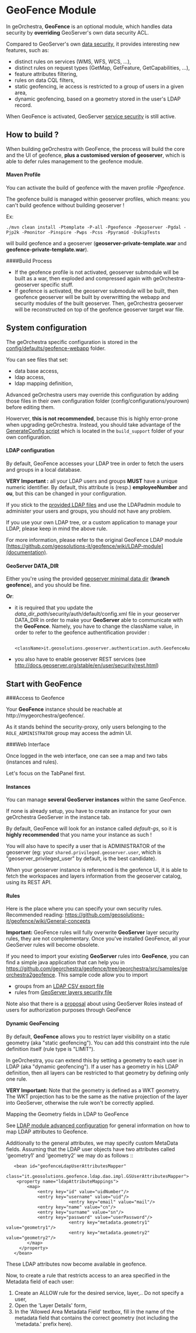 GeoFence Module
==================

In geOrchestra, **GeoFence** is an optional module, which handles data security by **overriding** GeoServer's own data security ACL.

Compared to GeoServer's own [data security](http://docs.geoserver.org/stable/en/user/security/layer.html), it provides interesting new features, such as:
- distinct rules on services (WMS, WFS, WCS, ...),
- distinct rules on request types (GetMap, GetFeature, GetCapabilities, ...),
- feature attributes filtering,
- rules on data CQL filters,
- static geofencing, ie access is restricted to a group of users in a given area,  
- dynamic geofencing, based on a geometry stored in the user's LDAP record.


When GeoFence is activated, GeoServer [service security](http://docs.geoserver.org/stable/en/user/security/service.html) is still active.


How to build ?
---------------

When building geOrchestra with GeoFence, the process will build the core and the UI of geofence, **plus a customised version of geoserver**, which is able to defer rules management to the geofence module.

#### Maven Profile
You can activate the build of geofence with the maven profile *-Pgeofence*.

The geofence build is managed within geoserver profiles, which means: you can't build geofence without building geoserver !

Ex:

    ./mvn clean install -Ptemplate -P-all -Pgeofence -Pgeoserver -Pgdal -Pjp2k -Pmonitor -Pinspire -Pwps -Pcss -Ppyramid -DskipTests

will build geofence and a geoserver (**geoserver-private-template.war** and **geofence-private-template.war**).

####Build Process
- If the geofence profile is not activated, geoserver submodule will be built as a war, then exploded and compressed again with geOrchestra-geoserver specific stuff.
- If geofence is activated, the geoserver submodule will be built, then geofence geoserver will be built by overwritting the webapp and security modules of the built geoserver. Then, geOrchestra geoserver will be reconstructed on top of the geofence geoserver target war file.


System configuration
--------------------

The geOrchestra specific configuration is stored in the [config/defaults/geofence-webapp](config/defaults/geofence-webapp) folder.

You can see files that set:
* data base access,
* ldap access,
* ldap mapping definition,

Advanced geOrchestra users may override this configuration by adding those files in their own configuration folder (config/configurations/yourown) before editing them.

Howerver, **this is not recommended**, because this is highly error-prone when upgrading geOrchestra. Instead, you should take advantage of the [GenerateConfig script](https://github.com/georchestra/template/blob/328f39e1a7ffee2c8a74dd91f3c21565856e74a3/build_support/GenerateConfig.groovy#L125) which is located in the ```build_support``` folder of your own configuration.



#### LDAP configuration

By default, GeoFence accesses your LDAP tree in order to fetch the users and groups in a local database.

**VERY Important :** all your LDAP users and groups **MUST** have a unique numeric identifier. By default, this attribute is (resp.)  **employeeNumber** and **ou**, but this can be changed in your configuration.

If you stick to the [provided LDAP files](https://github.com/georchestra/LDAP/blob/master/georchestra.ldif) and use the LDAPadmin module to administer your users and groups, you should not have any problem. 

If you use your own LDAP tree, or a custom application to manage your LDAP, please keep in mind the above rule.

For more information, please refer to the original GeoFence LDAP module [https://github.com/geosolutions-it/geofence/wiki/LDAP-module](documentation).

#### GeoServer DATA_DIR

Either you're using the provided [geoserver minimal data dir](https://github.com/georchestra/geoserver_minimal_datadir) (**branch geofence**), and you should be fine.

**Or**:

* it is required that you update the *data_dir_path*/security/auth/default/config.xml file in your geoserver DATA_DIR in order to make your **GeoServer** able to communicate with the **GeoFence**.
Namely, you have to change the className value, in order to refer to the geofence authentification provider :
  
          <className>it.geosolutions.geoserver.authentication.auth.GeofenceAuthenticationProvider</className>

* you also have to enable geoserver REST services (see http://docs.geoserver.org/stable/en/user/security/rest.html)


Start with GeoFence
--------------------

###Access to Geofence

Your **GeoFence** instance should be reachable at http://mygeorchestra/geofence/.

As it stands behind the security-proxy, only users belonging to the ```ROLE_ADMINISTRATOR``` group may access the admin UI.

###Web Interface

Once logged in the web interface, one can see a map and two tabs (instances and rules). 

Let's focus on the TabPanel first.

#### Instances

You can manage **several GeoServer instances** within the same GeoFence. 

If none is already setup, you have to create an instance for your own geOrchestra GeoServer in the instance tab. 

By default, GeoFence will look for an instance called *default-gs*, so it is **highly recommended** that you name your instance as such !

You will also have to specify a user that is ADMINISTRATOR of the geoserver (eg: your ```shared.privileged.geoserver.user```, which is "geoserver_privileged_user" by default, is the best candidate). 

When your geoserver instance is referenced is the geofence UI, it is able to fetch the workspaces and layers information from the geoserver catalog, using its REST API.


#### Rules

Here is the place where you can specify your own security rules.
Recommended reading: https://github.com/geosolutions-it/geofence/wiki/General-concepts

**Important:** GeoFence rules will fully overwrite **GeoServer** layer security rules, they are not complementary. Once you've installed GeoFence, all your GeoServer rules will become obsolete.


If you need to import your existing **GeoServer** rules into **GeoFence**, you can find a simple java application that can help you in https://github.com/georchestra/geofence/tree/georchestra/src/samples/georchestra2geofence.
This sample code allow you to import 
* groups from an [LDAP CSV export file](https://github.com/georchestra/geofence/blob/georchestra/src/samples/georchestra2geofence/src/test/resources/groups.csv)
* rules from [GeoServer layers security file](https://github.com/georchestra/geofence/blob/georchestra/src/samples/georchestra2geofence/src/test/resources/layers.properties)

Note also that there is a [proposal](https://github.com/geosolutions-it/geofence/wiki/Proposal-%233:-GeoServer-Roles-to-GeoFence-groups-mapping) about using GeoServer Roles instead of users for authorization purposes through GeoFence


#### Dynamic GeoFencing

By default, **GeoFence** allows you to restrict layer visibility on a static geometry (aka "static geofencing").
You can add this constraint into the rule definition itself (rule type is "LIMIT").

In geOrchestra, you can extend this by setting a geometry to each user in LDAP (aka "dynamic geofencing"). If a user has a geometry in his LDAP definition, then all layers can be restricted to that geometry by defining only one rule.

**VERY Important:** Note that the geometry is defined as a WKT geometry. The WKT projection has to be the same as the native projection of the layer into GeoServer, otherwise the rule won't be correctly applied.


Mapping the Geometry fields in LDAP to GeoFence

See [LDAP module advanced configuration](https://github.com/geosolutions-it/geofence/wiki/LDAP-module#advanced-configuration) for general information on how to map LDAP attributes to Geofence.

Additionally to the general attributes, we may specify custom MetaData fields. Assuming that the LDAP user objects have two attributes called 'geometry1' and 'geometry2' we may do as follows ::
```
   <bean id="geofenceLdapUserAttributesMapper"
    class="it.geosolutions.geofence.ldap.dao.impl.GSUserAttributesMapper">
 	<property name="ldapAttributeMappings">
 		<map>
 			<entry key="id" value="uidNumber"/>
  			<entry key="username" value="uid"/>			
                        <entry key="email" value="mail"/>
			<entry key="name" value="cn"/>
			<entry key="surname" value="sn"/>    			
 			<entry key="password" value="userPassword"/>  
                        <entry key="metadata.geometry1" value="geometry1"/>    			    		
                        <entry key="metadata.geometry2" value="geometry2"/>    			    			    		
 		</map>
 	 </property>
   </bean>
```
These LDAP attributes now become available in geofence.


Now, to create a rule that restricts access to an area specified in the Metadata field of each user:

1. Create an ALLOW rule for the desired service, layer,.. Do not specify a user,
2. Open the 'Layer Details' form,
3. In the 'Allowed Area Metadata Field' textbox, fill in the name of the metadata field that contains the correct geometry (not including the 'metadata.' prefix here).



